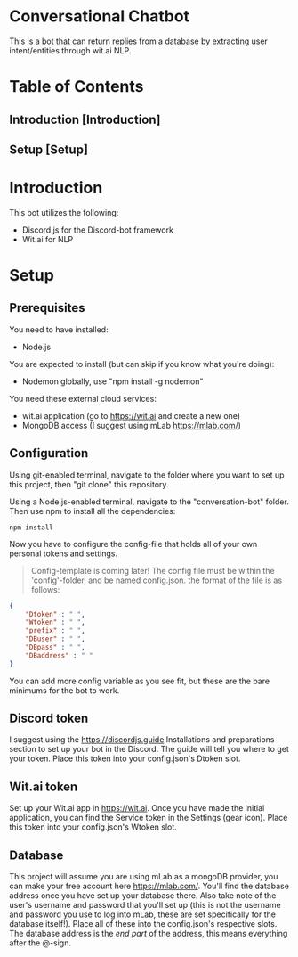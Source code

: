 # Conversational Chatbot
This is a bot that can return replies from a database by extracting user intent/entities through wit.ai NLP.

# Table of Contents
## Introduction [Introduction]
## Setup [Setup]

# Introduction
This bot utilizes the following:
- Discord.js for the Discord-bot framework
- Wit.ai for NLP

# Setup

## Prerequisites
You need to have installed:
- Node.js

You are expected to install (but can skip if you know what you're doing):
- Nodemon globally, use "npm install -g nodemon"

You need these external cloud services:
- wit.ai application (go to https://wit.ai and create a new one)
- MongoDB access (I suggest using mLab https://mlab.com/)

## Configuration
Using git-enabled terminal, navigate to the folder where you want to set up this project, then "git clone" this repository. 

Using a Node.js-enabled terminal, navigate to the "conversation-bot" folder. Then use npm to install all the dependencies:
```
npm install
```

Now you have to configure the config-file that holds all of your own personal tokens and settings.
> Config-template is coming later!
The config file must be within the 'config'-folder, and be named config.json. the format of the file is as follows:
```json
{
    "Dtoken" : " ",
    "Wtoken" : " ",
    "prefix" : " ",
    "DBuser" : " ",
    "DBpass" : " ", 
    "DBaddress" : " "
}
```
You can add more config variable as you see fit, but these are the bare minimums for the bot to work.

## Discord token

I suggest using the https://discordjs.guide Installations and preparations section to set up your bot in the Discord. The guide will tell you where to get your token. Place this token into your config.json's Dtoken slot.

## Wit.ai token

Set up your Wit.ai app in https://wit.ai. Once you have made the initial application, you can find the Service token in the Settings (gear icon). Place this token into your config.json's Wtoken slot.

## Database

This project will assume you are using mLab as a mongoDB provider, you can make your free account here https://mlab.com/. You'll find the database address once you have set up your database there. Also take note of the user's username and password that you'll set up (this is not the username and password you use to log into mLab, these are set specifically for the database itself!). Place all of these into the config.json's respective slots.
The database address is the *end part* of the address, this means everything after the @-sign.